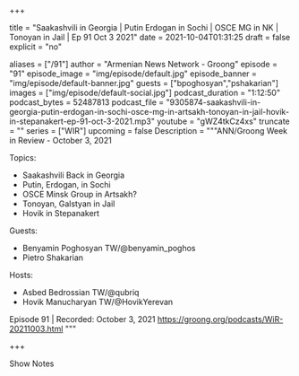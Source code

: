 
+++

title = "Saakashvili in Georgia | Putin Erdogan in Sochi | OSCE MG in NK | Tonoyan in Jail | Ep 91 Oct 3 2021"
date = 2021-10-04T01:31:25
draft = false
explicit = "no"

aliases = ["/91"]
author = "Armenian News Network - Groong"
episode = "91"
episode_image = "img/episode/default.jpg"
episode_banner = "img/episode/default-banner.jpg"
guests = ["bpoghosyan","pshakarian"]
images = ["img/episode/default-social.jpg"]
podcast_duration = "1:12:50"
podcast_bytes = 52487813
podcast_file = "9305874-saakashvili-in-georgia-putin-erdogan-in-sochi-osce-mg-in-artsakh-tonoyan-in-jail-hovik-in-stepanakert-ep-91-oct-3-2021.mp3"
youtube = "gWZ4tkCz4xs"
truncate = ""
series = ["WIR"]
upcoming = false
Description = """ANN/Groong Week in Review - October 3, 2021

Topics:
* Saakashvili Back in Georgia
* Putin, Erdogan, in Sochi
* OSCE Minsk Group in Artsakh?
* Tonoyan, Galstyan in Jail
* Hovik in Stepanakert

Guests:
* Benyamin Poghosyan TW/@benyamin_poghos
* Pietro Shakarian

Hosts:
* Asbed Bedrossian TW/@qubriq
* Hovik Manucharyan TW/@HovikYerevan


Episode 91 | Recorded: October 3, 2021
https://groong.org/podcasts/WiR-20211003.html
"""

+++

Show Notes

